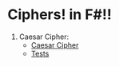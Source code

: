 # Ciphers! in F#!!

1) Caesar Cipher:
   - [Caesar Cipher](/Ciphers/CaesarCipher/CaesarCipher.fs)
   - [Tests](/Ciphers.Tests/CaesarCipher/CaesarCipherTests.fs)